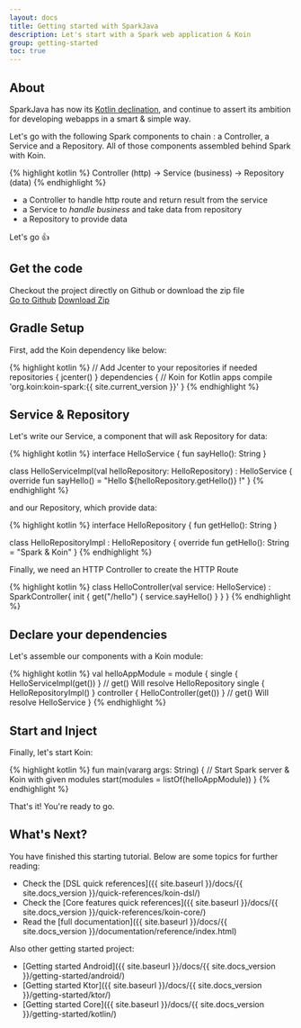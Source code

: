 ```yaml
---
layout: docs
title: Getting started with SparkJava
description: Let's start with a Spark web application & Koin
group: getting-started
toc: true
---
```


## About

SparkJava has now its [Kotlin declination](http://sparkjava.com/news#spark-kotlin-released), and continue to assert its ambition for developing webapps in a smart & simple way.

Let's go with the following Spark components to chain : a Controller, a Service and a Repository. All of those components assembled behind Spark with Koin.

{% highlight kotlin %}
Controller (http) -> Service (business) -> Repository (data)
{% endhighlight %}

- a Controller to handle http route and return result from the service
- a Service to *handle business* and take data from repository
- a Repository to provide data

Let's go 👍

## Get the code

<div class="container">
  <div class="row">
    <div class="col-8">
      Checkout the project directly on Github or download the zip file
    </div>
    <div class="col">
      <a href="https://github.com/InsertKoinIO/getting-started-koin-spark" class="btn btn-outline-primary mb-3 mb-md-0 mr-md-3">Go to Github</a>
      <a href="https://github.com/InsertKoinIO/getting-started-koin-spark/archive/master.zip" class="btn btn-outline-info mb-3 mb-md-0 mr-md-3">Download Zip</a>
    </div>
  </div>
</div>

## Gradle Setup

First, add the Koin dependency like below:

{% highlight kotlin %}
// Add Jcenter to your repositories if needed
repositories {
    jcenter()
}
dependencies {
    // Koin for Kotlin apps
    compile 'org.koin:koin-spark:{{ site.current_version }}'
}
{% endhighlight %}

## Service & Repository

Let's write our Service, a component that will ask Repository for data:

{% highlight kotlin %}
interface HelloService {
    fun sayHello(): String
}

class HelloServiceImpl(val helloRepository: HelloRepository) : HelloService {
    override fun sayHello() = "Hello ${helloRepository.getHello()} !"
}
{% endhighlight %}

and our Repository, which provide data:

{% highlight kotlin %}
interface HelloRepository {
    fun getHello(): String
}

class HelloRepositoryImpl : HelloRepository {
    override fun getHello(): String = "Spark & Koin"
}
{% endhighlight %}

Finally, we need an HTTP Controller to create the HTTP Route

{% highlight kotlin %}
class HelloController(val service: HelloService) : SparkController{
    init {
        get("/hello") {
            service.sayHello()
        }
    }
}
{% endhighlight %}

## Declare your dependencies

Let's assemble our components with a Koin module:

{% highlight kotlin %}
val helloAppModule = module {
    single<HelloService> { HelloServiceImpl(get()) } // get() Will resolve HelloRepository
    single<HelloRepository> { HelloRepositoryImpl() }
    controller { HelloController(get()) } // get() Will resolve HelloService
}
{% endhighlight %}

## Start and Inject

Finally, let's start Koin:

{% highlight kotlin %}
fun main(vararg args: String) {
    // Start Spark server & Koin with given modules
    start(modules = listOf(helloAppModule))
}
{% endhighlight %}

That's it! You're ready to go.

## What's Next?

You have finished this starting tutorial. Below are some topics for further reading:

* Check the [DSL quick references]({{ site.baseurl }}/docs/{{ site.docs_version }}/quick-references/koin-dsl/)
* Check the [Core features quick references]({{ site.baseurl }}/docs/{{ site.docs_version }}/quick-references/koin-core/)
* Read the [full documentation]({{ site.baseurl }}/docs/{{ site.docs_version }}/documentation/reference/index.html)

Also other getting started project:

* [Getting started Android]({{ site.baseurl }}/docs/{{ site.docs_version }}/getting-started/android/)
* [Getting started Ktor]({{ site.baseurl }}/docs/{{ site.docs_version }}/getting-started/ktor/)
* [Getting started Core]({{ site.baseurl }}/docs/{{ site.docs_version }}/getting-started/kotlin/)

